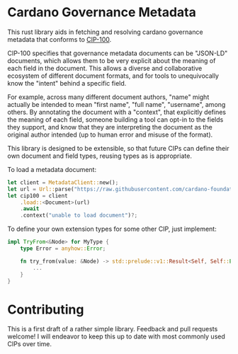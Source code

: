 # Cardano Governance Metadata

This rust library aids in fetching and resolving cardano governance metadata that conforms to [CIP-100](https://github.com/cardano-foundation/CIPs/tree/master/CIP-0100).

CIP-100 specifies that governance metadata documents can be "JSON-LD" documents, which allows them to be very explicit about the meaning of each field in the document.
This allows a diverse and collaborative ecosystem of different document formats, and for tools to unequivocally know the "intent" behind a specific field.

For example, across many different document authors, "name" might actually be intended to mean "first name", "full name", "username", among others. By annotating the document with a "context", that explicitly defines the meaning of each field, someone building a tool can opt-in to the fields they support, and know that they are interpreting the document as the original author intended (up to human error and misuse of the format).

This library is designed to be extensible, so that future CIPs can define their own document and field types, reusing types as is appropriate.

To load a metadata document:

```rs
let client = MetadataClient::new();
let url = Url::parse("https://raw.githubusercontent.com/cardano-foundation/CIPs/master/CIP-0100/example.json").unwrap();
let cip100 = client
    .load::<Document>(url)
    .await
    .context("unable to load document")?;
```

To define your own extension types for some other CIP, just implement:
```rs
impl TryFrom<&Node> for MyType {
    type Error = anyhow::Error;

    fn try_from(value: &Node) -> std::prelude::v1::Result<Self, Self::Error> {
        ...
    }
}
```

# Contributing

This is a first draft of a rather simple library. Feedback and pull requests welcome!
I will endeavor to keep this up to date with most commonly used CIPs over time.